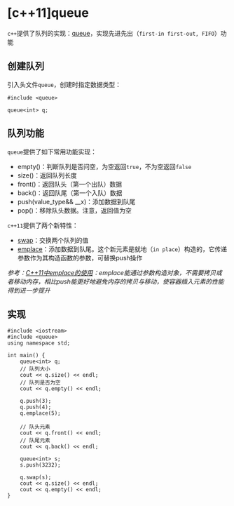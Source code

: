 
# [c++11]queue

`c++`提供了队列的实现：[queue](http://www.cplusplus.com/reference/queue/queue/)，实现先进先出（`first-in first-out, FIFO`）功能

## 创建队列

引入头文件`queue`，创建时指定数据类型：

```
#include <queue>

queue<int> q;
```

## 队列功能

`queue`提供了如下常用功能实现：

* empty()：判断队列是否问空，为空返回`true`，不为空返回`false`
* size()：返回队列长度
* front()：返回队头（第一个出队）数据
* back()：返回队尾（第一个入队）数据
* push(value_type&& __x)：添加数据到队尾
* pop()：移除队头数据。注意，返回值为空

`c++11`提供了两个新特性：

* [swap](http://www.cplusplus.com/reference/queue/queue/swap/)：交换两个队列的值
* [emplace](http://www.cplusplus.com/reference/queue/queue/emplace/)：添加数据到队尾。这个新元素是就地（`in place`）构造的，它传递参数作为其构造函数的参数，可替换push操作

*参考：[C++11中emplace的使用](https://blog.csdn.net/u013700358/article/details/52623985)：emplace能通过参数构造对象，不需要拷贝或者移动内存，相比push能更好地避免内存的拷贝与移动，使容器插入元素的性能得到进一步提升*

## 实现

```
#include <iostream>
#include <queue>
using namespace std;

int main() {
    queue<int> q;
    // 队列大小
    cout << q.size() << endl;
    // 队列是否为空
    cout << q.empty() << endl;

    q.push(3);
    q.push(4);
    q.emplace(5);

    // 队头元素
    cout << q.front() << endl;
    // 队尾元素
    cout << q.back() << endl;

    queue<int> s;
    s.push(3232);

    q.swap(s);
    cout << q.size() << endl;
    cout << q.empty() << endl;
}
```